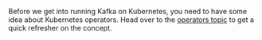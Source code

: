 Before we get into running Kafka on Kubernetes, you need to have some idea about Kubernetes operators. Head over to the [operators topic](../StatefulSets101/operators.md) to get a quick refresher on the concept.